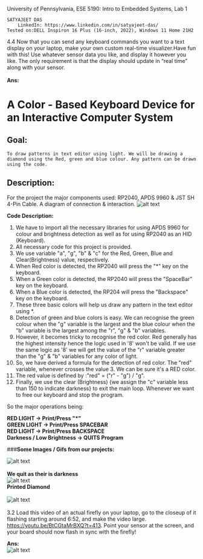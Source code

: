 University of Pennsylvania, ESE 5190: Intro to Embedded Systems, Lab 1

    SATYAJEET DAS
        LinkedIn: https://www.linkedin.com/in/satyajeet-das/
    Tested on:DELL Inspiron 16 Plus (16-inch, 2022), Windows 11 Home 21H2



4.4 Now that you can send any keyboard commands you want to a text display on your laptop, make your own custom real-time visualizer.Have fun with this! Use whatever sensor data you like, and display it however you like. The only requirement is that the display should update in “real time” along with your sensor.<br />
<br />
**Ans:**<br />
# **A Color - Based Keyboard Device for an Interactive Computer System**

## **Goal:**
    To draw patterns in text editor using light. We will be drawing a diamond using the Red, green and blue colour. Any pattern can be drawn using the code.
## **Description:**
For the project the major components used: RP2040, APDS 9960 & JST SH 4-Pin Cable. A diagram of connection & interaction.
![alt text](https://github.com/satyajeetburla/ese5190-2022-lab1-firefly/blob/main/Section%204.4/Chart.png)

**Code Description:**

1.	We have to import all the necessary libraries for using APDS 9960 for colour and brightness detection as well as for using RP2040 as an HID (Keyboard). 
2.	All necessary code for this project is provided.
3.	We use variable "a", "g", "b" & "c" for the Red, Green, Blue and Clear(Brightness) value, respectively.
4.	When Red color is detected, the RP2040 will press the "*" key on the keyboard.
5.	When a Green color is detected, the RP2040 will press the "SpaceBar" key on the keyboard.
6.	When a Blue color is detected, the RP204 will press the "Backspace" key on the keyboard.
7.	These three basic colors will help us draw any pattern in the text editor using *.
8.	Detection of green and blue colors is easy. We can recognise the green colour when the "g" variable is the largest and the blue colour when the "b" variable is the largest among the "r", "g" & "b" variables.
9.	However, it becomes tricky to recognise the red color. Red generally has the highest intensity hence the logic used in '8' won't be valid. If we use the same logic as '8' we will get the value of the "r" variable greater than the "g" & "b" variables for any color of light.
10.	So, we have derived a formula for the detection of red color. The "red" variable, whenever crosses the value 3. We can be sure it's a RED color.
11.	 The red value is defined by :"red" = ("r" - "g") / "g".
12.	Finally, we use the clear (Brightness) {we assign the "c" variable less than 150 to indicate darkness} to exit the main loop. Whenever we want to free our keyboard and stop the program.

So the major operations being:<br />

**RED LIGHT -> Print/Press "*"**<br />
**GREEN LIGHT -> Print/Press SPACEBAR** <br />
**RED LIGHT -> Print/Press BACKSPACE**<br />
**Darkness / Low Brightness -> QUITS Program**<br />

###**Some Images / Gifs from our projects:**<br />

![alt text](https://github.com/satyajeetburla/ese5190-2022-lab1-firefly/blob/main/Section%204.4/4.4_Gif_1.gif)<br />
<br />
**We quit as their is darkness**<br />
![alt text](https://github.com/satyajeetburla/ese5190-2022-lab1-firefly/blob/main/Section%204.4/Quit%20Photo.jpg)<br />
**Printed Diamond**<br />
<br />
![alt text](https://github.com/satyajeetburla/ese5190-2022-lab1-firefly/blob/main/Section%204.4/Diamond.png)<br />
<br />
3.2 Load this video of an actual firefly on your laptop, go to the closeup of it flashing starting around 6:52, and make the video large. https://youtu.be/BtCGtaMrBXQ?t=413. Point your sensor at the screen, and your board should now flash in sync with the firefly!<br />

**Ans:**<br />
![alt text](https://github.com/satyajeetburla/ese5190-2022-lab1-firefly/blob/main/Section%203.2/PXL_20220923_183542562__1__AdobeExpress.gif)

